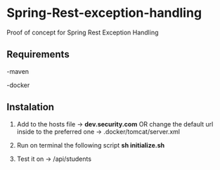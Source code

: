# Spring-Rest-exception-handling
Proof of concept for Spring Rest Exception Handling

## Requirements

-maven

-docker


## Instalation

1. Add to the hosts file -> **dev.security.com** OR change the default url inside to the preferred one -> .docker/tomcat/server.xml

1. Run on terminal the following script **sh initialize.sh**

1. Test it on -> /api/students
